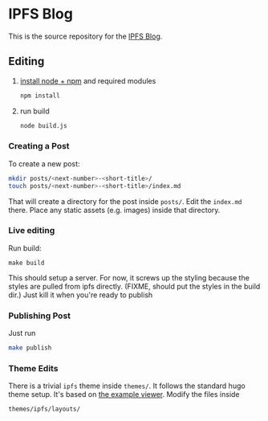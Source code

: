# IPFS Blog

This is the source repository for the [IPFS Blog](http://ipfs.io/blog).

## Editing

1. [install node + npm](http://iojs.org) and required modules

    ```sh
    npm install
    ```

2. run build

    ```sh
    node build.js
    ```

### Creating a Post

To create a new post:

```sh
mkdir posts/<next-number>-<short-title>/
touch posts/<next-number>-<short-title>/index.md
```

That will create a directory for the post inside `posts/`. Edit the `index.md` there. Place any static assets (e.g. images) inside that directory.

### Live editing

Run build:

```
make build
```

This should setup a server. For now, it screws up the styling because the styles are pulled from ipfs directly. (FIXME, should put the styles in the build dir.) Just kill it when you're ready to publish

### Publishing Post

Just run

```sh
make publish
```

### Theme Edits

There is a trivial `ipfs` theme inside `themes/`. It follows the standard hugo theme setup. It's based on [the example viewer](https://github.com/ipfs/examples/tree/master/webapps/example-viewer). Modify the files inside

```
themes/ipfs/layouts/
```
